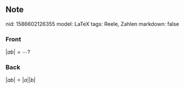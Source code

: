 ## Note
nid: 1586602126355
model: LaTeX
tags: Reele, Zahlen
markdown: false

### Front
$|a b|=\cdots$?

### Back
$|a b|=|a||b|$
